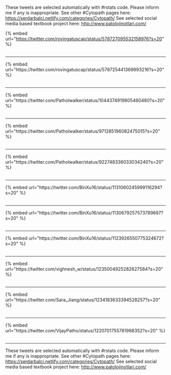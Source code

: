 

These tweets are selected automatically with #rstats code. Please inform me if any is inappropriate.
See other #Cytopath pages here: https://serdarbalci.netlify.com/categories/Cytopath/ 
See selected social media based textbook project here: http://www.patolojinotlari.com/

{% embed url="https://twitter.com/rovingatuscap/status/578727095532158976?s=20" %}<br>
<br>
<hr>
{% embed url="https://twitter.com/rovingatuscap/status/578725441369993216?s=20" %}<br>
<br>
<hr>
{% embed url="https://twitter.com/Patholwalker/status/1044374919805460480?s=20" %}<br>
<br>
<hr>
{% embed url="https://twitter.com/Patholwalker/status/971285196082475015?s=20" %}<br>
<br>
<hr>
{% embed url="https://twitter.com/Patholwalker/status/922748336033034240?s=20" %}<br>
<br>
<hr>
{% embed url="https://twitter.com/BinXu16/status/1131060245999116294?s=20" %}<br>
<br>
<hr>
{% embed url="https://twitter.com/BinXu16/status/1130679257573789697?s=20" %}<br>
<br>
<hr>
{% embed url="https://twitter.com/BinXu16/status/1123926550775324672?s=20" %}<br>
<br>
<hr>
{% embed url="https://twitter.com/vighnesh_w/status/1235004925282627584?s=20" %}<br>
<br>
<hr>
{% embed url="https://twitter.com/Sara_Jiang/status/1234183633394528257?s=20" %}<br>
<br>
<hr>
{% embed url="https://twitter.com/VijayPatho/status/1220701755781988352?s=20" %}<br>
<br>
<hr>


These tweets are selected automatically with #rstats code. Please inform me if any is inappropriate.
See other #Cytopath pages here: https://serdarbalci.netlify.com/categories/Cytopath/ 
See selected social media based textbook project here: http://www.patolojinotlari.com/
